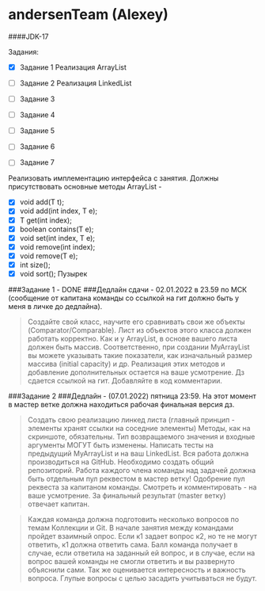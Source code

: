 # andersenTeam (Alexey)
####JDK-17

Задания:
* [X] Задание 1 Реализация ArrayList
* [ ] Задание 2 Реализация LinkedList
* [ ] Задание 3 
* [ ] Задание 4 
* [ ] Задание 5 
* [ ] Задание 6 
* [ ] Задание 7 


Реализовать имплементацию интерфейса с занятия.
Должны присутствовать основные методы ArrayList - 
* [X] void add(T t);
* [X] void add(int index, T e);
* [X] T get(int index);
* [X] boolean contains(T e);
* [X] void set(int index, T e);
* [X] void remove(int index);
* [X] void remove(T e);
* [X] int size();
* [X] void sort(); Пузырек

###Задание 1 - DONE
###Дедлайн сдачи - 02.01.2022 в 23.59 по МСК (сообщение от капитана команды со ссылкой на гит должно быть у меня в личке до дедлайна).

>Создайте свой класс, научите его сравнивать свои же объекты (Comparator/Comparable). Лист из объектов этого класса должен работать корректно.
Как и у ArrayList, в основе вашего листа должен быть массив.
Соответственно, при создании MyArrayList вы можете указывать такие показатели, как изначальный размер массива (initial capacity) и др.
Реализация этих методов и добавление дополнительных остается на ваше усмотрение.
Дз сдается ссылкой на гит. Добавляйте в код комментарии.


###Задание 2
###Дедлайн - (07.01.2022) пятница 23:59. На этот момент в мастер ветке должна находиться рабочая финальная версия дз.

>Создать свою реализацию линкед листа (главный принцип - элементы хранят ссылки на соседние элементы)
Методы, как на скриншоте, обязательны. Тип возвращаемого значения и входные аргументы МОГУТ быть изменены.
Написать тесты на предыдущий MyArrayList и на ваш LinkedList.
Вся работа должна производиться на GitHub. Необходимо создать общий репозиторий. Работа каждого члена команды над задачей должна быть отдельным пул реквестом в мастер ветку! Одобрение пул реквеста за капитаном команды. Смотреть и комментировать - на ваше усмотрение.
За финальный результат (master ветку) отвечает капитан.

>Каждая команда должна подготовить несколько вопросов по темам Коллекции и Git.
В начале занятия между командами пройдет взаимный опрос. Если к1 задает вопрос к2, но те не могут ответить, к1 должна ответить сама. Балл команда получает в случае, если ответила на заданный ей вопрос, и в случае, если на вопрос вашей команды не смогли ответить и вы развернуто объяснили сами. Так же оценивается интересность и важность вопроса. Глупые вопросы с целью засадить учитываться не будут.


